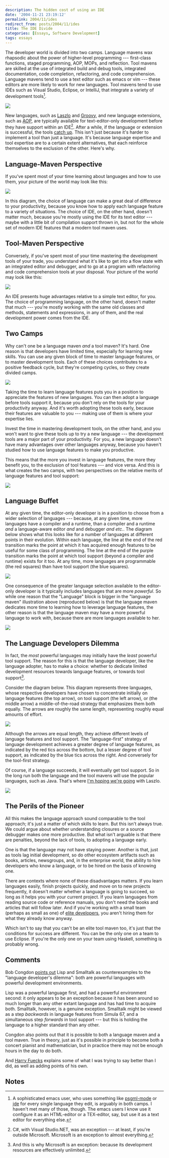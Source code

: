 ```yaml
---
description: The hidden cost of using an IDE
date: '2004-11-21 23:19:12'
permalink: 2004/11/ides
redirect_from: posts/2004/11/ides
title: The IDE Divide
categories: [Essays, Software Development]
tags: essays
---
```


The developer world is divided into two camps. Language mavens wax rhapsodic
about the power of higher-level programming --- first-class functions, staged
programming, AOP, MOPs, and reflection. Tool mavens are skilled at the use of
integrated build and debug tools, integrated documentation, code completion,
refactoring, and code comprehension. Language mavens tend to use a text editor
such as emacs or vim --- these editors are more likely to work for new
languages. Tool mavens tend to use IDEs such as Visual Studio, Eclipse, or
IntelliJ, that integrate a variety of development tools[^1].

![]({{image_url}}/2004/ide/language-evolution.png)

New languages, such as [Laszlo](http://openlaszlo.org) and
[Groovy](http://groovy.codehaus.org/), and new language extensions, such as
[AOP](http://aosd.net/), are typically available for text-editor-only
development before they have support within an IDE[^2]. After a while, if the
language or extension is successful, the tools [catch up](/2004/11/ide4laszlo).
This isn't just because it's harder to implement a tool than just a language.
It's because language expertise and tool expertise are to a certain extent
alternatives, that each reinforce themselves to the exclusion of the other.
Here's why.

## Language-Maven Perspective

If you've spent most of your time learning about languages and how to use them,
your picture of the world may look like this:

![]({{image_url}}/2004/ide/language-stack.png)

In this diagram, the choice of language can make a great deal of difference to
your productivity, because you know how to apply each language feature to a
variety of situations. The choice of IDE, on the other hand, doesn't matter
much, because you're mostly using the IDE for its text editor --- maybe with a
little bit of compilation support thrown in, but not for the whole set of modern
IDE features that a modern tool maven uses.

## Tool-Maven Perspective

Conversely, if you've spent most of your time mastering the development tools of
your trade, you understand what it's like to get into a flow state with an
integrated editor and debugger, and to go at a program with refactoring and code
comprehension tools at your disposal. Your picture of the world may look like
this:

![]({{image_url}}/2004/ide/ide-stack.png)

An IDE presents huge advantages relative to a simple text editor, for you. The
choice of programming language, on the other hand, doesn't matter that much ---
you're mostly working with the same old classes and methods, statements and
expressions, in any of them, and the real development power comes from the IDE.

## Two Camps

Why can't one be a language maven _and_ a tool maven? It's hard. One reason is
that developers have limited time, especially for learning new skills. You can
use any given block of time to master language features, or to master
development tools. Each of these choices contributes to a positive feedback
cycle, but they're competing cycles, so they create divided camps.

![]({{image_url}}/2004/ide/mavens.png)

Taking the time to learn language features puts you in a position to appreciate
the features of new languages. You can then adopt a language before tools
support it, because you don't rely on the tools for your productivity anyway.
And it's worth adopting these tools early, because their features are valuable
to you --- making use of them is where your expertise lies.

Invest the time in mastering development tools, on the other hand, and you won't
want to give these tools up to try a new language --- the development tools are
a major part of your productivity. For you, a new language doesn't have many
advantages over other languages anyway, because you haven't studied how to use
language features to make you productive.

This means that the more you invest in language features, the more they benefit
you, to the exclusion of tool features --- and vice versa. And this is what
creates the two camps, with two perspectives on the relative merits of language
features and tool support:

![]({{image_url}}/2004/ide/two-perspectives.png)

## Language Buffet

At any given time, the editor-only developer is in a position to choose from a
wider selection of languages --- because, at any given time, more languages have
a compiler and a runtime, than a compiler and a runtime _and_ a language-aware
editor _and_ and debugger _and etc._. The diagram below shows what this looks
like for a number of languages at different points in their evolution. Within
each language, the line at the end of the red transition marks the point at
which it has acquired enough features to be useful for some class of
programming. The line at the end of the purple transition marks the point at
which tool support (beyond a compiler and runtime) exists for it too. At any
time, more languages are programmable (the red squares) than have tool support
(the blue squares).

![]({{image_url}}/2004/ide/language-adoption-timeslice.png)

One consequence of the greater language selection available to the editor-only
developer is it typically includes languages that are more _powerful_. So while
one reason that the "Language" block is bigger in the "language maven"
illustration above (reproduced below) is that the language maven dedicates more
time to learning how to leverage language features, the other reason is that the
language maven may have a more powerful language to work with, because there are
more languages available to her.

![]({{image_url}}/2004/ide/language-stack.png)

## The Language Developers Dilemma

In fact, the _most_ powerful languages may initially have the _least_ powerful
tool support. The reason for this is that the language developer, like the
language adopter, has to make a choice: whether to dedicate limited development
resources towards language features, or towards tool support[^3].

Consider the diagram below. This diagram represents three languages, whose
respective developers have chosen to concentrate initially on language features
(the top arrow), on tool support (the left arrow), or (the middle arrow) a
middle-of-the-road strategy that emphasizes them both equally. The arrows are
roughly the same length, representing roughly equal amounts of effort.

![]({{image_url}}/2004/ide/feature-tool-first-choice.png)

Although the arrows are equal length, they achieve different levels of language
features and tool support. The "language-first" strategy of language development
achieves a greater degree of language features, as indicated by the red tics
across the bottom, but a lesser degree of tool support, as indicated by the blue
tics across the right. And conversely for the tool-first strategy.

Of course, if a language succeeds, it will eventually get tool support. So in
the long run both the language and the tool mavens will use the popular
languages, such as Java. That's where [I'm hoping we're
going](http:/archives/2004/11/ide4laszlo) with Laszlo.

![]({{image_url}}/2004/ide/feature-first-stage-two.png)

## The Perils of the Pioneer

All this makes the language approach sound comparable to the tool approach; it's
just a matter of which skills to learn. But this isn't always true. We could
argue about whether understanding closures or a source debugger makes one more
productive. But what isn't arguable is that there are penalties, beyond the lack
of tools, to adopting a language early.

One is that the language may not have staying power. Another is that, just as
tools lag initial development, so do other ecosystem artifacts such as books,
articles, newsgroups, and, in the enterprise world, the ability to hire
developers who know a language, or to be hired on the basis of knowing one.

There are contexts where none of these disadvantages matters. If you learn
languages easily, finish projects quickly, and move on to new projects
frequently, it doesn't matter whether a language is going to succeed, so long as
it helps you with your current project. If you learn languages from reading
source code or reference manuals, you don't need the books and articles that
will follow later. And if you're working with a small team (perhaps as small as
one) of [elite developers](http://paulgraham.com/avg.html), you aren't hiring
them for what they already know anyway.

Which isn't to say that you can't be an elite tool maven too, it's just that the
conditions for success are different. You can be the only one on a team to use
Eclipse. If you're the only one on your team using Haskell, something is
probably wrong.

## Comments

Bob Congdon [points
out](http://www.bobcongdon.net/blog/2004/11/dividing-developer-world.html) Lisp
and Smalltalk as counterexamples to the "language developer's dilemma": both are
powerful languages with powerful development environments.

Lisp was a powerful language first, and had a powerful environment second: it
only appears to be an exception because it has been around so much longer than
any other extant language and has had time to acquire both. Smalltalk, however,
is a genuine exception. Smalltalk might be viewed as a step _backwards_ in
language features from Simula 67, and a simultaneous step _forwards_ in tool
support --- but this is holding the language to a higher standard than any
other.

Congdon also points out that it is possible to both a language maven and a tool
maven. True in theory, just as it's possible in principle to become both a
concert pianist and mathematician, but in practice there may not be enough hours
in the day to do both.

And [Harry Fuecks](http://www.sitepoint.com/blog-post-view.php?id=212780)
explains some of what I was trying to say better than I did, as well as adding
points of his own.

## Notes

[^1]: A sophisticated emacs user, who uses something like [psgml-mode](http://www.lysator.liu.se/projects/about_psgml.html) or [jde](http://jdee.sunsite.dk/) for every single language they edit, is arguably in both camps. I haven't met many of those, though. The emacs users I know use it configure it as an HTML-editor or a TEX-editor, say, but use it as a text editor for everything else.

[^2]: C#, with Visual Studio.NET, was an exception --- at least, if you're outside Microsoft. Microsoft is an exception to almost everything.

[^3]: And this is why Microsoft is an exception: because its development resources are effectively unlimited.

